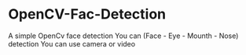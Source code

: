# OpenCV-Fac-Detection
A simple OpenCv face detection
You can (Face - Eye - Mounth - Nose) detection
You can use camera or video 
